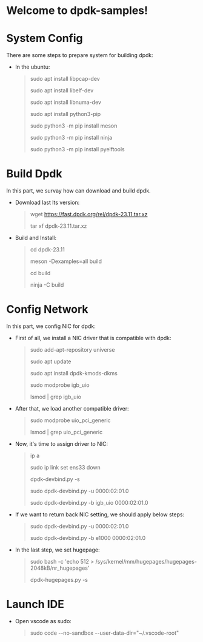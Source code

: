 # Welcome to dpdk-samples!


# System Config

There are some steps to prepare system for building dpdk:

- In the ubuntu:
	> sudo apt install libpcap-dev
	>
	> sudo apt install libelf-dev
	>
	> sudo apt install libnuma-dev
	>
	> sudo apt install python3-pip
	>
	> sudo python3 -m pip install meson
	>
	> sudo python3 -m pip install ninja
	>
	> sudo python3 -m pip install pyelftools

# Build Dpdk

In this part, we survay how can download and build dpdk.

- Download last lts version:
  
	> wget https://fast.dpdk.org/rel/dpdk-23.11.tar.xz
	>
	> tar xf dpdk-23.11.tar.xz 

- Build and Install:
  
	> cd dpdk-23.11
	>
	> meson -Dexamples=all build
	>
	> cd build
	>
	> ninja -C build

# Config Network

In this part, we config NIC for dpdk:

- First of all, we install a NIC driver that is compatible with dpdk:
	
	> sudo add-apt-repository universe
	>
	> sudo apt update
	>
	> sudo apt install dpdk-kmods-dkms
	>
	> sudo modprobe igb_uio
	>
	> lsmod | grep igb_uio

- After that, we load another compatible driver:

	> sudo modprobe uio_pci_generic
	>
	> lsmod | grep uio_pci_generic

- Now, it's time to assign driver to NIC:

	> ip a
	>
	> sudo ip link set ens33 down
	>
	> dpdk-devbind.py -s
	>
	> sudo dpdk-devbind.py -u 0000:02:01.0
	>
	> sudo dpdk-devbind.py -b igb_uio 0000:02:01.0
	>

- If we want to return back NIC setting, we should apply below steps:

	> sudo dpdk-devbind.py -u 0000:02:01.0
	>
	> sudo dpdk-devbind.py -b e1000 0000:02:01.0


- In the last step, we set hugepage:

	> sudo bash -c 'echo 512 > /sys/kernel/mm/hugepages/hugepages-2048kB/nr_hugepages'
	>
	> dpdk-hugepages.py -s


# Launch IDE

- Open vscode as sudo:
  
	> sudo code --no-sandbox --user-data-dir="~/.vscode-root"
